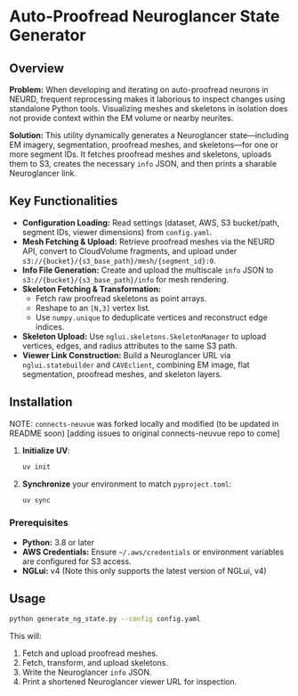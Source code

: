 # Auto-Proofread Neuroglancer State Generator

## Overview

**Problem:** When developing and iterating on auto-proofread neurons in NEURD, frequent reprocessing makes it laborious to inspect changes using standalone Python tools. Visualizing meshes and skeletons in isolation does not provide context within the EM volume or nearby neurites.

**Solution:** This utility dynamically generates a Neuroglancer state—including EM imagery, segmentation, proofread meshes, and skeletons—for one or more segment IDs. It fetches proofread meshes and skeletons, uploads them to S3, creates the necessary `info` JSON, and then prints a sharable Neuroglancer link.

## Key Functionalities

* **Configuration Loading:** Read settings (dataset, AWS, S3 bucket/path, segment IDs, viewer dimensions) from `config.yaml`.
* **Mesh Fetching & Upload:** Retrieve proofread meshes via the NEURD API, convert to CloudVolume fragments, and upload under `s3://{bucket}/{s3_base_path}/mesh/{segment_id}:0`.
* **Info File Generation:** Create and upload the multiscale `info` JSON to `s3://{bucket}/{s3_base_path}/info` for mesh rendering.
* **Skeleton Fetching & Transformation:**
  * Fetch raw proofread skeletons as point arrays.
  * Reshape to an `[N,3]` vertex list.
  * Use `numpy.unique` to deduplicate vertices and reconstruct edge indices.
* **Skeleton Upload:** Use `nglui.skeletons.SkeletonManager` to upload vertices, edges, and radius attributes to the same S3 path.
* **Viewer Link Construction:** Build a Neuroglancer URL via `nglui.statebuilder` and `CAVEclient`, combining EM image, flat segmentation, proofread meshes, and skeleton layers.

## Installation

NOTE: `connects-neuvue` was forked locally and modified (to be updated in README soon) [adding issues to original connects-neuvue repo to come]

1. **Initialize UV**:

   ```bash
   uv init
   ```

2. **Synchronize** your environment to match `pyproject.toml`:

   ```bash
   uv sync
   ```
   
### Prerequisites

* **Python:** 3.8 or later
* **AWS Credentials:** Ensure `~/.aws/credentials` or environment variables are configured for S3 access.
* **NGLui:** v4 (Note this only supports the latest version of NGLui, v4)

## Usage

```bash
python generate_ng_state.py --config config.yaml
```

This will:

1. Fetch and upload proofread meshes.
2. Fetch, transform, and upload skeletons.
3. Write the Neuroglancer `info` JSON.
4. Print a shortened Neuroglancer viewer URL for inspection.
